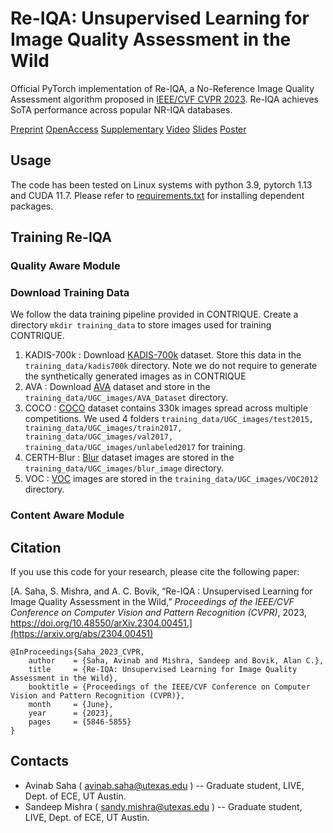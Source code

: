 # Re-IQA: Unsupervised Learning for Image Quality Assessment in the Wild

Official PyTorch implementation of Re-IQA, a No-Reference Image Quality Assessment algorithm proposed in [IEEE/CVF CVPR 2023](https://cvpr2023.thecvf.com/). Re-IQA achieves SoTA performance across popular NR-IQA databases.

[Preprint](https://arxiv.org/abs/2304.00451) [OpenAccess](https://openaccess.thecvf.com/content/CVPR2023/papers/Saha_Re-IQA_Unsupervised_Learning_for_Image_Quality_Assessment_in_the_Wild_CVPR_2023_paper.pdf) [Supplementary](https://openaccess.thecvf.com/content/CVPR2023/supplemental/Saha_Re-IQA_Unsupervised_Learning_CVPR_2023_supplemental.pdf) [Video](https://www.youtube.com/watch?v=gHIAC-L3eFg) [Slides](https://drive.google.com/file/d/1ckDpkJaj7Hk0KBX3g_0Kfpw3CBvPnGFE/view?usp=sharing) [Poster](https://drive.google.com/file/d/1aIob7YE77hT_LEARGftYdw1nINOLzENo/view?usp=sharing)

## Usage

The code has been tested on Linux systems with python 3.9, pytorch 1.13 and CUDA 11.7. Please refer to [requirements.txt](requirements.txt) for installing dependent packages. 

## Training Re-IQA 

### Quality Aware Module

### Download Training Data 

We follow the data training pipeline provided in CONTRIQUE.
Create a directory ```mkdir training_data``` to store images used for training CONTRIQUE.
1. KADIS-700k : Download [KADIS-700k](http://database.mmsp-kn.de/kadid-10k-database.html) dataset. Store this data in the ```training_data/kadis700k``` directory. Note we do not require to generate the synthetically generated images as in CONTRIQUE
2. AVA : Download [AVA](https://github.com/mtobeiyf/ava_downloader) dataset and store in the ```training_data/UGC_images/AVA_Dataset``` directory.
3. COCO : [COCO](https://cocodataset.org/#download) dataset contains 330k images spread across multiple competitions. We used 4 folders ```training_data/UGC_images/test2015, training_data/UGC_images/train2017, training_data/UGC_images/val2017, training_data/UGC_images/unlabeled2017``` for training.
4. CERTH-Blur : [Blur](https://mklab.iti.gr/results/certh-image-blur-dataset/) dataset images are stored in the ```training_data/UGC_images/blur_image``` directory.
5. VOC : [VOC](http://host.robots.ox.ac.uk:8080/pascal/VOC/voc2012/) images are stored in the ```training_data/UGC_images/VOC2012``` directory.

### Content Aware Module 

## Citation

If you use this code for your research, please cite the following paper:

[A. Saha, S. Mishra, and A. C. Bovik, “Re-IQA : Unsupervised Learning for Image Quality Assessment in the Wild,” *Proceedings of the IEEE/CVF Conference on Computer Vision and Pattern Recognition (CVPR)*, 2023, https://doi.org/10.48550/arXiv.2304.00451.](https://arxiv.org/abs/2304.00451)

```
@InProceedings{Saha_2023_CVPR,
    author    = {Saha, Avinab and Mishra, Sandeep and Bovik, Alan C.},
    title     = {Re-IQA: Unsupervised Learning for Image Quality Assessment in the Wild},
    booktitle = {Proceedings of the IEEE/CVF Conference on Computer Vision and Pattern Recognition (CVPR)},
    month     = {June},
    year      = {2023},
    pages     = {5846-5855}
}
```

## Contacts

- Avinab Saha ( avinab.saha@utexas.edu ) -- Graduate student, LIVE, Dept. of ECE, UT Austin.
- Sandeep Mishra ( sandy.mishra@utexas.edu ) -- Graduate student, LIVE, Dept. of ECE, UT Austin.